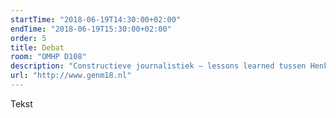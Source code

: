 ```yaml
---
startTime: "2018-06-19T14:30:00+02:00"
endTime: "2018-06-19T15:30:00+02:00"
order: 5
title: Debat
room: "OMHP D108"
description: "Constructieve journalistiek – lessons learned tussen Henk van der Aa (Brandpunt+) en Karel Smouter (Windesheim/De Correspondent)"
url: "http://www.genm18.nl"
---
```

Tekst
